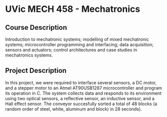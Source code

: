 # UVic MECH 458 - Mechatronics

## Course Description
Introduction to mechatronic systems; modelling of mixed mechatronic systems; 
microcontroller programming and interfacing; data acquisition; sensors and actuators; 
control architectures and case studies in mechatronics systems.

## Project Description
In this project, we were required to interface several sensors, a DC motor, and a stepper 
motor to an Atmel AT90USB1287 microcontroller and program its operation in C. The system 
collects data and responds to its environment using two optical sensors, a reflective sensor, 
an inductive sensor, and a Hall effect sensor.  The conveyor succesfully sorted a total of 
48 blocks (a random order of steel, white, aluminum and block) in 28 seconds).
